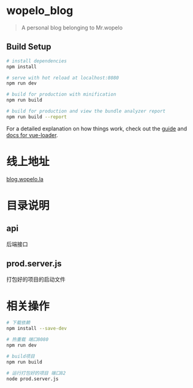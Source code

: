 # wopelo_blog

> A personal blog belonging to Mr.wopelo

## Build Setup

``` bash
# install dependencies
npm install

# serve with hot reload at localhost:8080
npm run dev

# build for production with minification
npm run build

# build for production and view the bundle analyzer report
npm run build --report
```

For a detailed explanation on how things work, check out the [guide](http://vuejs-templates.github.io/webpack/) and [docs for vue-loader](http://vuejs.github.io/vue-loader).

# 线上地址
[blog.wopelo.la](http://blog.wopelo.la)

# 目录说明

## api
后端接口

## prod.server.js
打包好的项目的启动文件

# 相关操作

``` bash
# 下载依赖
npm install --save-dev

# 热重载 端口8080
npm run dev

# build项目
npm run build

# 运行打包好的项目 端口82
node prod.server.js